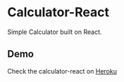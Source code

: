 # Calculator-React

Simple Calculator built on React.

## Demo

Check the calculator-react on [Heroku](https://shrouded-bayou-62873.herokuapp.com/)
